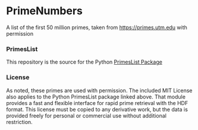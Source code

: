 # PrimeNumbers
A list of the first 50 million primes, taken from https://primes.utm.edu with permission

### PrimesList
This repository is the source for the Python [PrimesList Package](https://github.com/ZacharyPH/PrimesList)

### License
As noted, these primes are used with permission. The included MIT License also applies to the
Python PrimesList package linked above. That module provides a fast and flexible interface
for rapid prime retrieval with the HDF format. This license must be copied to any
derivative work, but the data is provided freely for personal or commercial use without
additional restriction.